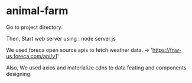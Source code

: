 # animal-farm

Go to project directory.

Then, Start web server using :  node server.js 

We used foreca open source apis to fetch weather data. -> 'https://fnw-us.foreca.com/api/v1'

Also, We used axios and materialize cdns to data feating and components designing.
